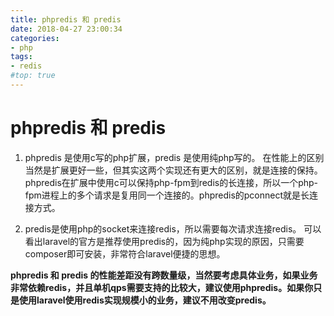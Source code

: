 ```yaml
---
title: phpredis 和 predis
date: 2018-04-27 23:00:34
categories:
- php
tags:
- redis
#top: true
---
```



# phpredis 和 predis

1. phpredis 是使用c写的php扩展，predis 是使用纯php写的。
在性能上的区别当然是扩展更好一些，但其实这两个实现还有更大的区别，就是连接的保持。
phpredis在扩展中使用c可以保持php-fpm到redis的长连接，所以一个php-fpm进程上的多个请求是复用同一个连接的。phpredis的pconnect就是长连接方式。

2. predis是使用php的socket来连接redis，所以需要每次请求连接redis。
可以看出laravel的官方是推荐使用predis的，因为纯php实现的原因，只需要composer即可安装，非常符合laravel便捷的思想。

**phpredis 和 predis 的性能差距没有跨数量级，当然要考虑具体业务，如果业务非常依赖redis，并且单机qps需要支持的比较大，建议使用phpredis。如果你只是使用laravel使用redis实现规模小的业务，建议不用改变predis。**
